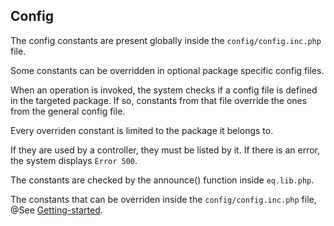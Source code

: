 ## Config

The config constants are present globally inside the `config/config.inc.php` file. 

Some constants can be overridden in optional package specific config files.

When an operation is invoked, the system checks if a config file is defined in the targeted package. If so, constants from that file override the ones from the general config file. 

Every overriden constant is limited to the package it belongs to.

If they are used by a controller, they must be listed by it. If there is an error, the system displays `Error 500`.

The constants are checked by the announce() function inside `eq.lib.php`.

The constants that can be overriden inside the `config/config.inc.php` file, @See [Getting-started](../getting-started/configuration.md).

